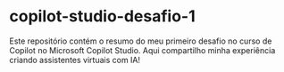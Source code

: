 # copilot-studio-desafio-1
Este repositório contém o resumo do meu primeiro desafio no curso de Copilot no Microsoft Copilot Studio. Aqui compartilho minha experiência criando assistentes virtuais com IA!
